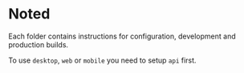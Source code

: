 # Noted

Each folder contains instructions for configuration, development and production builds.

To use `desktop`, `web` or `mobile` you need to setup `api` first.